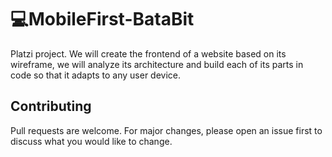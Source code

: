 # 💻MobileFirst-BataBit
Platzi project.
We will create the frontend of a website based on its wireframe, we will analyze its architecture and build each of its parts in code so that it adapts to any user device.
## Contributing
Pull requests are welcome. For major changes, please open an issue first to discuss what you would like to change.
